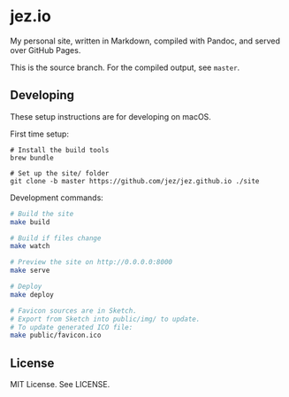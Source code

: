 # jez.io

My personal site, written in Markdown, compiled with Pandoc, and served over
GitHub Pages.

This is the source branch. For the compiled output, see `master`.

## Developing

These setup instructions are for developing on macOS.

First time setup:

```shell
# Install the build tools
brew bundle

# Set up the site/ folder
git clone -b master https://github.com/jez/jez.github.io ./site
```

Development commands:

```bash
# Build the site
make build

# Build if files change
make watch

# Preview the site on http://0.0.0.0:8000
make serve

# Deploy
make deploy

# Favicon sources are in Sketch.
# Export from Sketch into public/img/ to update.
# To update generated ICO file:
make public/favicon.ico
```

## License

MIT License. See LICENSE.
